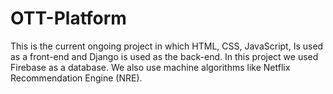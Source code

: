 # OTT-Platform
This is the current ongoing project in which HTML, CSS, JavaScript, Is used as a front-end and Django is
used as the back-end. In this project we used Firebase as a database. We also use machine algorithms like Netflix
Recommendation Engine (NRE).
